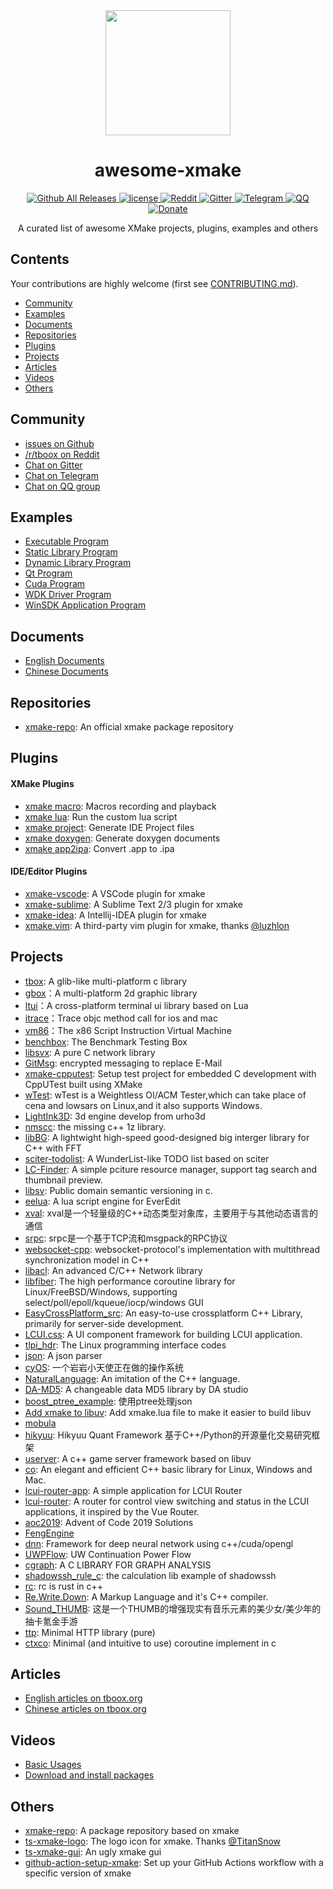 <div align="center">
  <a href="https://xmake.io">
    <img width="200" heigth="200" src="http://tboox.org/static/img/xmake/logo256c.png">
  </a>  

  <h1>awesome-xmake</h1>

  <div>
    <a href="https://github.com/xmake-io/xmake/releases">
      <img src="https://img.shields.io/github/release/tboox/xmake.svg?style=flat-square" alt="Github All Releases" />
    </a>
    <a href="https://github.com/xmake-io/xmake/blob/master/LICENSE.md">
      <img src="https://img.shields.io/github/license/tboox/xmake.svg?colorB=f48041&style=flat-square" alt="license" />
    </a>
    <a href="https://www.reddit.com/r/tboox/">
      <img src="https://img.shields.io/badge/chat-on%20reddit-ff3f34.svg?style=flat-square" alt="Reddit" />
    </a>
    <a href="https://gitter.im/tboox/tboox?utm_source=badge&utm_medium=badge&utm_campaign=pr-badge&utm_content=badge">
      <img src="https://img.shields.io/gitter/room/tboox/tboox.svg?style=flat-square&colorB=96c312" alt="Gitter" />
    </a>
    <a href="https://t.me/tbooxorg">
      <img src="https://img.shields.io/badge/chat-on%20telegram-blue.svg?style=flat-square" alt="Telegram" />
    </a>
    <a href="https://jq.qq.com/?_wv=1027&k=5hpwWFv">
      <img src="https://img.shields.io/badge/chat-on%20QQ-ff69b4.svg?style=flat-square" alt="QQ" />
    </a>
    <a href="http://xmake.io/pages/donation.html#donate">
      <img src="https://img.shields.io/badge/donate-us-orange.svg?style=flat-square" alt="Donate" />
    </a>
  </div>

  <p>A curated list of awesome XMake projects, plugins, examples and others</p>
</div>

## Contents

Your contributions are highly welcome (first see [CONTRIBUTING.md](https://github.com/tboox/awesome-xmake/blob/master/CONTRIBUTING.md)).

* [Community](#community)
* [Examples](#examples)
* [Documents](#documents)
* [Repositories](#repositories)
* [Plugins](#plugins)
* [Projects](#projects)
* [Articles](#articles)
* [Videos](#videos)
* [Others](#others)

## Community

* [issues on Github](https://github.com/xmake-io/xmake/issues)
* [/r/tboox on Reddit](https://www.reddit.com/r/tboox/)
* [Chat on Gitter](https://gitter.im/tboox/tboox?utm_source=badge&utm_medium=badge&utm_campaign=pr-badge&utm_content=badge)
* [Chat on Telegram](https://t.me/tbooxorg)
* [Chat on QQ group](https://jq.qq.com/?_wv=1027&k=5hpwWFv)

## Examples

* [Executable Program](https://xmake.io/#/home?id=executable-program)
* [Static Library Program](https://xmake.io/#/home?id=static-library-program)
* [Dynamic Library Program](https://xmake.io/#/home?id=share-library-program)
* [Qt Program](https://xmake.io/#/home?id=qt-program)
* [Cuda Program](https://xmake.io/#/home?id=cuda-program)
* [WDK Driver Program](https://xmake.io/#/home?id=wdk-driver-program)
* [WinSDK Application Program](https://xmake.io/#/home?id=winsdk-application-program)

## Documents

* [English Documents](https://xmake.io/#/home)
* [Chinese Documents](https://xmake.io/#/zh/)

## Repositories

* [xmake-repo](https://github.com/xmake-io/xmake-repo): An official xmake package repository

## Plugins

#### XMake Plugins

* [xmake macro](https://xmake.io/#/plugins?id=macros-recording-and-playback): Macros recording and playback
* [xmake lua](https://xmake.io/#/plugins?id=run-the-custom-lua-script): Run the custom lua script
* [xmake project](https://xmake.io/#/plugins?id=generate-ide-project-files): Generate IDE Project files
* [xmake doxygen](https://xmake.io/#/plugins?id=generate-doxygen-document): Generate doxygen documents
* [xmake app2ipa](https://xmake.io/#/plugins?id=convert-app-to-ipa): Convert .app to .ipa

#### IDE/Editor Plugins

* [xmake-vscode](https://github.com/xmake-io/xmake-vscode): A VSCode plugin for xmake
* [xmake-sublime](https://github.com/xmake-io/xmake-sublime): A Sublime Text 2/3 plugin for xmake
* [xmake-idea](https://github.com/xmake-io/xmake-idea): A Intellij-IDEA plugin for xmake
* [xmake.vim](https://github.com/luzhlon/xmake.vim): A third-party vim plugin for xmake, thanks [@luzhlon](https://github.com/luzhlon)

## Projects

* [tbox](https://github.com/tboox/tbox): A glib-like multi-platform c library 
* [gbox](https://github.com/tboox/gbox)：A multi-platform 2d graphic library
* [ltui](https://github.com/tboox/ltui)：A cross-platform terminal ui library based on Lua
* [itrace](https://github.com/tboox/itrace)：Trace objc method call for ios and mac
* [vm86](https://github.com/tboox/vm86)：The x86 Script Instruction Virtual Machine
* [benchbox](https://github.com/tboox/benchbox): The Benchmark Testing Box
* [libsvx](https://gitlab.com/caikelun/libsvx): A pure C network library
* [GitMsg](https://github.com/LER0ever/GitMsg): encrypted messaging to replace E-Mail
* [xmake-cpputest](https://github.com/longbai/xmake-cpputest): Setup test project for embedded C development with CppUTest built using XMake
* [wTest](https://github.com/avaicode/wTest): wTest is a Weightless OI/ACM Tester,which can take place of cena and lowsars on Linux,and it also supports Windows.
* [LightInk3D](https://github.com/baisai/LightInk3D): 3d engine develop from urho3d
* [nmscc](https://github.com/lumpyzhu/nmscc): the missing c++ 1z library.
* [libBG](https://github.com/TitanSnow/libBG): A lightwight high-speed good-designed big interger library for C++ with FFT
* [sciter-todolist](https://github.com/lidroid/sciter-todolist): A WunderList-like TODO list based on sciter
* [LC-Finder](https://github.com/lc-soft/LC-Finder): A simple pciture resource manager, support tag search and thumbnail preview. 
* [libsv](https://github.com/uael/sv): Public domain semantic versioning in c.
* [eelua](https://github.com/hilarryxu/eelua): A lua script engine for EverEdit
* [xval](https://github.com/luzhlon/xval): xval是一个轻量级的C++动态类型对象库，主要用于与其他动态语言的通信
* [srpc](https://github.com/luzhlon/srpc): srpc是一个基于TCP流和msgpack的RPC协议
* [websocket-cpp](https://github.com/luzhlon/websocket-cpp): websocket-protocol's implementation with multithread synchronization model in C++
* [libacl](https://github.com/acl-dev/acl): An advanced C/C++ Network library 
* [libfiber](https://github.com/acl-dev/libfiber): The high performance coroutine library for Linux/FreeBSD/Windows, supporting select/poll/epoll/kqueue/iocp/windows GUI
* [EasyCrossPlatform_src](https://github.com/EasyCrossPlatformLib/EasyCrossPlatform_src): An easy-to-use crossplatform C++ Library, primarily for server-side development.
* [LCUI.css](https://github.com/lc-ui/lcui.css): A UI component framework for building LCUI application.
* [tlpi_hdr](https://github.com/frostRed/tlpi_hdr): The Linux programming interface codes
* [json](https://github.com/xyliuke/json): A json parser
* [cyOS](https://github.com/chenyanzz/cyOS): 一个岩岩小天使正在做的操作系统
* [NaturalLanguage](https://github.com/dtcxzyw/NaturalLanguage): An imitation of the C++ language.
* [DA-MD5](https://github.com/DATechnologyStudio/DA-MD5): A changeable data MD5 library by DA studio
* [boost_ptree_example](https://github.com/wyy584322202/boost_ptree_example): 使用ptree处理json
* [Add xmake to libuv](https://github.com/libuv/libuv/pull/1464): Add xmake.lua file to make it easier to build libuv
* [mobula](https://github.com/ldust/mobula)
* [hikyuu](https://github.com/fasiondog/hikyuu): Hikyuu Quant Framework 基于C++/Python的开源量化交易研究框架
* [userver](https://github.com/dreamtraveler/userver): A c++ game server framework based on libuv
* [co](https://github.com/idealvin/co): An elegant and efficient C++ basic library for Linux, Windows and Mac.
* [lcui-router-app](https://github.com/lc-ui/lcui-router-app): A simple application for LCUI Router
* [lcui-router](https://github.com/lc-soft/lcui-router): A router for control view switching and status in the LCUI applications, it inspired by the Vue Router.
* [aoc2019](https://github.com/wrren/aoc2019): Advent of Code 2019 Solutions
* [FengEngine](https://github.com/libyyu/FengEngine)
* [dnn](https://github.com/garraGH/dnn): Framework for deep neural network using c++/cuda/opengl
* [UWPFlow](https://github.com/OpportunityLiu/UWPFlow): UW Continuation Power Flow 
* [cgraph](https://github.com/liurunzhan/cgraph): A C LIBRARY FOR GRAPH ANALYSIS
* [shadowssh_rule_c](https://github.com/ChanthMiao/shadowssh_rule_c): the calculation lib example of shadowssh
* [rc](https://github.com/lumpyzhu/rc): rc is rust in c++
* [Re.Write.Down](https://github.com/MidAutumnMoon/Re.Write.Down): A Markup Language and it's C++ compiler.
* [Sound_THUMB](https://github.com/Yunoinsky/Sound_THUMB): 这是一个THUMB的增强现实有音乐元素的美少女/美少年的抽卡氪金手游
* [ttp](https://github.com/codehz/ttp): Minimal HTTP library (pure)
* [ctxco](https://github.com/codehz/ctxco): Minimal (and intuitive to use) coroutine implement in c


## Articles

* [English articles on tboox.org](http://www.tboox.org/category/#xmake)
* [Chinese articles on tboox.org](http://www.tboox.org/cn/category/#xmake)

## Videos

* [Basic Usages](https://asciinema.org/a/133693)
* [Download and install packages](https://asciinema.org/a/140338)

## Others

* [xmake-repo](https://github.com/xmake-io/xmake-repo): A package repository based on xmake 
* [ts-xmake-logo](https://github.com/TitanSnow/ts-xmake-logo): The logo icon for xmake. Thanks [@TitanSnow](https://github.com/TitanSnow)
* [ts-xmake-gui](https://github.com/TitanSnow/ts-xmake-gui): An ugly xmake gui 
* [github-action-setup-xmake](https://github.com/xmake-io/github-action-setup-xmake): Set up your GitHub Actions workflow with a specific version of xmake
